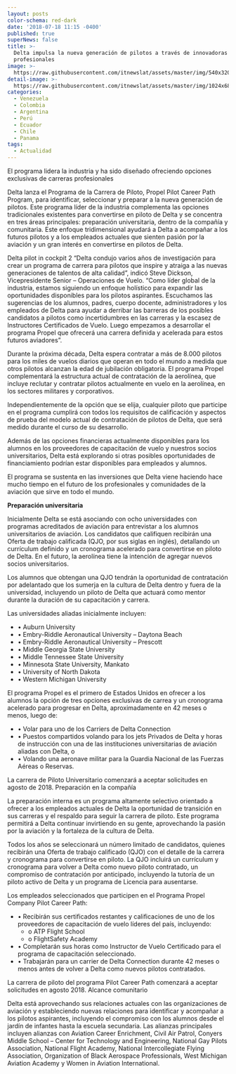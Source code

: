 ```yaml
---
layout: posts
color-schema: red-dark
date: '2018-07-18 11:15 -0400'
published: true
superNews: false
title: >-
  Delta impulsa la nueva generación de pilotos a través de innovadoras carreras
  profesionales
image: >-
  https://raw.githubusercontent.com/itnewslat/assets/master/img/540x320/Cabina-p.jpg
detail-image: >-
  https://raw.githubusercontent.com/itnewslat/assets/master/img/1024x680/Cabina-g.jpg
categories:
  - Venezuela
  - Colombia
  - Argentina
  - Perú
  - Ecuador
  - Chile
  - Panama
tags:
  - Actualidad
---
```

El programa lidera la industria y ha sido diseñado ofreciendo opciones exclusivas de carreras profesionales

Delta lanza el Programa de la Carrera de Piloto, Propel Pilot Career Path Program, para identificar, seleccionar y preparar a la nueva generación de pilotos. Este programa líder de la industria complementa las opciones tradicionales existentes para convertirse en piloto de Delta y se concentra en tres áreas principales: preparación universitaria, dentro de la compañía y comunitaria. Este enfoque tridimensional ayudará a Delta a acompañar a los futuros pilotos y a los empleados actuales que sienten pasión por la aviación y un gran interés en convertirse en pilotos de Delta.

Delta pilot in cockpit 2 “Delta condujo varios años de investigación para crear un programa de carrera para pilotos que inspire y atraiga a las nuevas generaciones de talentos de alta calidad”, indicó Steve Dickson, Vicepresidente Senior – Operaciones de Vuelo. “Como líder global de la industria, estamos siguiendo un enfoque holístico para expandir las oportunidades disponibles para los pilotos aspirantes. Escuchamos las sugerencias de los alumnos, padres, cuerpo docente, administradores y los empleados de Delta para ayudar a derribar las barreras de los posibles candidatos a pilotos como incertidumbres en las carreras y la escasez de Instructores Certificados de Vuelo. Luego empezamos a desarrollar el programa Propel que ofrecerá una carrera definida y acelerada para estos futuros aviadores”.

Durante la próxima década, Delta espera contratar a más de 8.000 pilotos para los miles de vuelos diarios que operan en todo el mundo a medida que otros pilotos alcanzan la edad de jubilación obligatoria. El programa Propel complementará la estructura actual de contratación de la aerolínea, que incluye reclutar y contratar pilotos actualmente en vuelo en la aerolínea, en los sectores militares y corporativos.

Independientemente de la opción que se elija, cualquier piloto que participe en el programa cumplirá con todos los requisitos de calificación y aspectos de prueba del modelo actual de contratación de pilotos de Delta, que será medido durante el curso de su desarrollo.

Además de las opciones financieras actualmente disponibles para los alumnos en los proveedores de capacitación de vuelo y nuestros socios universitarios, Delta está explorando si otras posibles oportunidades de financiamiento podrían estar disponibles para empleados y alumnos. 

El programa se sustenta en las inversiones que Delta viene haciendo hace mucho tiempo en el futuro de los profesionales y comunidades de la aviación que sirve en todo el mundo.
 
**Preparación universitaria**

Inicialmente Delta se está asociando con ocho universidades con programas acreditados de aviación para entrevistar a los alumnos universitarios de aviación. Los candidatos que califiquen recibirán una Oferta de trabajo calificada (QJO, por sus siglas en inglés), detallando un currículum definido y un cronograma acelerado para convertirse en piloto de Delta. En el futuro, la aerolínea tiene la intención de agregar nuevos socios universitarios. 

Los alumnos que obtengan una QJO tendrán la oportunidad de contratación por adelantado que los sumerja en la cultura de Delta dentro y fuera de la universidad, incluyendo un piloto de Delta que actuará como mentor durante la duración de su capacitación y carrera.

Las universidades aliadas inicialmente incluyen:

- •	Auburn University
- •	Embry-Riddle Aeronautical University – Daytona Beach
- •	Embry-Riddle Aeronautical University – Prescott
- •	Middle Georgia State University
- •	Middle Tennessee State University
- •	Minnesota State University, Mankato
- •	University of North Dakota
- •	Western Michigan University

El programa Propel es el primero de Estados Unidos en ofrecer a los alumnos la opción de tres opciones exclusivas de carrea y un cronograma acelerado para progresar en Delta, aproximadamente en 42 meses o menos, luego de:
- •	Volar para uno de los Carriers de Delta Connection
- •	Puestos compartidos volando para los jets Privados de Delta y horas de instrucción con una de las instituciones universitarias de aviación aliadas con Delta, o
- •	Volando una aeronave militar para la Guardia Nacional de las Fuerzas Aéreas o Reservas.

La carrera de Piloto Universitario comenzará a aceptar solicitudes en agosto de 2018.
Preparación en la compañía

La preparación interna es un programa altamente selectivo orientado a ofrecer a los empleados actuales de Delta la oportunidad de transición en sus carreras y el respaldo para seguir la carrera de piloto. Este programa permitirá a Delta continuar invirtiendo en su gente, aprovechando la pasión por la aviación y la fortaleza de la cultura de Delta.

Todos los años se seleccionará un número limitado de candidatos, quienes recibirán una Oferta de trabajo calificado (QJO) con el detalle de la carrera y cronograma para convertirse en piloto. La QJO incluirá un currículum y cronograma para volver a Delta como nuevo piloto contratado, un compromiso de contratación por anticipado, incluyendo la tutoría de un piloto activo de Delta y un programa de Licencia para ausentarse. 

Los empleados seleccionados que participen en el Programa Propel Company Pilot Career Path:

- •	Recibirán sus certificados restantes y calificaciones de uno de los proveedores de capacitación de vuelo líderes del país, incluyendo: 
  - o	ATP Flight School
  - o	FlightSafety Academy
- •	Completarán sus horas como Instructor de Vuelo Certificado para el programa de capacitación seleccionado.
- •	Trabajarán para un carrier de Delta Connection durante 42 meses o menos antes de volver a Delta como nuevos pilotos contratados.

La carrera de piloto del programa Pilot Career Path comenzará a aceptar solicitudes en agosto 2018.
Alcance comunitario

Delta está aprovechando sus relaciones actuales con las organizaciones de aviación y estableciendo nuevas relaciones para identificar y acompañar a los pilotos aspirantes, incluyendo el compromiso con los alumnos desde el jardín de infantes hasta la escuela secundaria. Las alianzas principales incluyen alianzas con Aviation Career Enrichment, Civil Air Patrol, Conyers Middle School – Center for Technology and Engineering, National Gay Pilots Association, National Flight Academy, National Intercollegiate Flying Association, Organization of Black Aerospace Professionals, West Michigan Aviation Academy y Women in Aviation International.